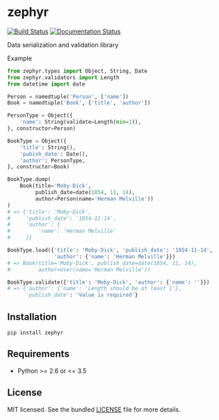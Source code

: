 # zephyr

[![Build Status](https://travis-ci.org/maximkulkin/zephyr.svg)](https://travis-ci.org/maximkulkin/zephyr)
[![Documentation Status](https://readthedocs.org/projects/zephyr/badge/?version=latest)](http://zephyr.readthedocs.io/en/latest/?badge=latest)

Data serialization and validation library

Example

```python
from zephyr.types import Object, String, Date
from zephyr.validators import Length
from datetime import date

Person = namedtuple('Person', ['name'])
Book = namedtuple('Book', ['title', 'author'])

PersonType = Object({
    'name': String(validate=Length(min=1)),
}, constructor=Person)

BookType = Object({
    'title': String(),
    'pubish_date': Date(),
    'author': PersonType,
}, constructor=Book)

BookType.dump(
    Book(title='Moby-Dick',
         publish_date=date(1854, 11, 14),
         author=Person(name='Herman Melville'))
)
# => {'title': 'Moby-Dick',
#     'publish_date': '1854-11-14',
#     'author': {
#         'name': 'Herman Melville'
#     }}

BookType.load({'title': 'Moby-Dick', 'publish_date': '1854-11-14',
               'author': {'name': 'Herman Melville'}})
# => Book(title='Moby-Dick', publish_date=date(1854, 11, 14),
#         author=User(name='Herman Melville'))

BookType.validate({'title': 'Moby-Dick', 'author': {'name': ''}})
# => {'author': {'name': 'Length should be at least 1'},
      'publish_date': 'Value is required'}
```

## Installation

```
pip install zephyr
```

## Requirements

* Python >= 2.6 or <= 3.5

## License

MIT licensed. See the bundled [LICENSE](LICENSE) file for more details.
